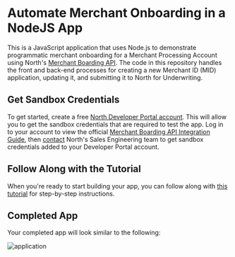 # Automate Merchant Onboarding in a NodeJS App
This is a JavaScript application that uses Node.js to demonstrate programmatic merchant onboarding for a Merchant Processing Account using North's [Merchant Boarding API](https://developer.north.com/products/fintech-tools/merchant-boarding-api). The code in this repository handles the front and back-end processes for creating a new Merchant ID (MID) application, updating it, and submitting it to North for Underwriting.

## Get Sandbox Credentials
To get started, create a free [North Developer Portal account](https://developer.north.com/register). This will allow you to get the sandbox credentials that are required to test the app. Log in to your account to view the official [Merchant Boarding API Integration Guide](https://developer.north.com/products/fintech-tools/merchant-boarding-api/integration-guide), then [contact](https://developer.north.com/contact) North's Sales Engineering team to get sandbox credentials added to your Developer Portal account.

## Follow Along with the Tutorial
When you're ready to start building your app, you can follow along with [this tutorial](https://developer.north.com/blog/tutorial-nodejs-merchant-boarding-api) for step-by-step instructions.

## Completed App
Your completed app will look similar to the following:


![application](https://github.com/user-attachments/assets/f86e093a-145e-4e06-a2fb-1e985bab41af)
